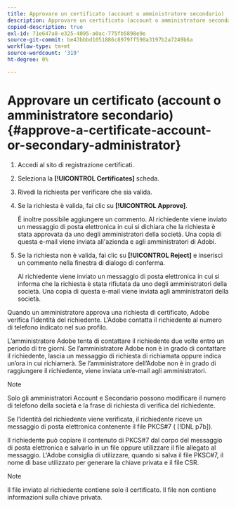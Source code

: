 ```yaml
---
title: Approvare un certificato (account o amministratore secondario)
description: Approvare un certificato (account o amministratore secondario)
copied-description: true
exl-id: 71e647a8-e325-4095-a0ac-775fb5898e9e
source-git-commit: be43bbbd1051886c8979ff590a3197b2a7249b6a
workflow-type: tm+mt
source-wordcount: '319'
ht-degree: 0%

---
```


# Approvare un certificato (account o amministratore secondario){#approve-a-certificate-account-or-secondary-administrator}

1. Accedi al sito di registrazione certificati.
1. Seleziona la **[!UICONTROL Certificates]** scheda.
1. Rivedi la richiesta per verificare che sia valida.
1. Se la richiesta è valida, fai clic su **[!UICONTROL Approve]**.

   È inoltre possibile aggiungere un commento. Al richiedente viene inviato un messaggio di posta elettronica in cui si dichiara che la richiesta è stata approvata da uno degli amministratori della società. Una copia di questa e-mail viene inviata all&#39;azienda e agli amministratori di Adobi.

1. Se la richiesta non è valida, fai clic su **[!UICONTROL Reject]** e inserisci un commento nella finestra di dialogo di conferma.

   Al richiedente viene inviato un messaggio di posta elettronica in cui si informa che la richiesta è stata rifiutata da uno degli amministratori della società. Una copia di questa e-mail viene inviata agli amministratori della società.

Quando un amministratore approva una richiesta di certificato, Adobe verifica l’identità del richiedente. L’Adobe contatta il richiedente al numero di telefono indicato nel suo profilo.

L’amministratore Adobe tenta di contattare il richiedente due volte entro un periodo di tre giorni. Se l’amministratore Adobe non è in grado di contattare il richiedente, lascia un messaggio di richiesta di richiamata oppure indica un’ora in cui richiamerà. Se l’amministratore dell’Adobe non è in grado di raggiungere il richiedente, viene inviata un’e-mail agli amministratori.

>[!NOTE]
>
>Solo gli amministratori Account e Secondario possono modificare il numero di telefono della società e la frase di richiesta di verifica del richiedente.

Se l&#39;identità del richiedente viene verificata, il richiedente riceve un messaggio di posta elettronica contenente il file PKCS#7 ( [!DNL p7b]).

Il richiedente può copiare il contenuto di PKCS#7 dal corpo del messaggio di posta elettronica e salvarlo in un file oppure utilizzare il file allegato al messaggio. L&#39;Adobe consiglia di utilizzare, quando si salva il file PKSC#7, il nome di base utilizzato per generare la chiave privata e il file CSR.

>[!NOTE]
>
>Il file inviato al richiedente contiene solo il certificato. Il file non contiene informazioni sulla chiave privata.
